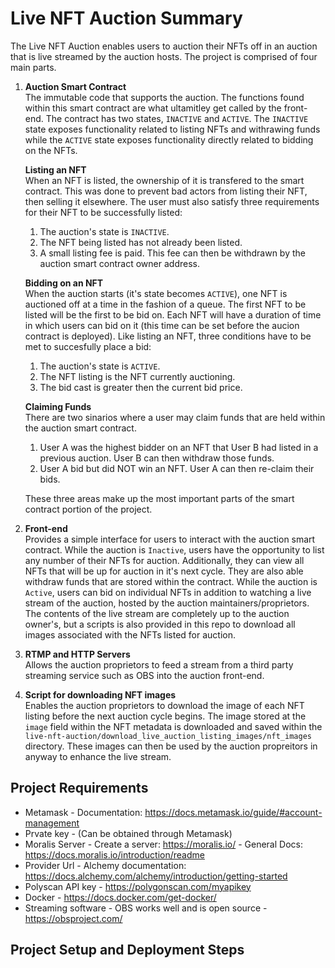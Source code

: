# Live NFT Auction Summary

The Live NFT Auction enables users to auction their NFTs off in an auction that is live streamed by the auction hosts. The project is comprised of four main parts.

1. **Auction Smart Contract** <br>
   The immutable code that supports the auction. The functions found within this smart contract are what ultamitley get called by the front-end. The contract has two states, `INACTIVE` and `ACTIVE`. The `INACTIVE` state exposes functionality related to listing NFTs and withrawing funds while the `ACTIVE` state exposes functionality directly related to bidding on the NFTs. <br>

   **Listing an NFT** <br>
   When an NFT is listed, the ownership of it is transfered to the smart contract. This was done to prevent bad actors from listing their NFT, then selling it elsewhere. The user must also satisfy three requirements for their NFT to be successfully listed: <br>

   1. The auction's state is `INACTIVE`.
   2. The NFT being listed has not already been listed.
   3. A small listing fee is paid. This fee can then be withdrawn by the auction smart contract owner address.

   **Bidding on an NFT** <br>
   When the auction starts (it's state becomes `ACTIVE`), one NFT is auctioned off at a time in the fashion of a queue. The first NFT to be listed will be the first to be bid on. Each NFT will have a duration of time in which users can bid on it (this time can be set before the aucion contract is deployed). Like listing an NFT, three conditions have to be met to succesfully place a bid: <br>

   1. The auction's state is `ACTIVE`.
   2. The NFT listing is the NFT currently auctioning.
   3. The bid cast is greater then the current bid price.

   **Claiming Funds** <br>
   There are two sinarios where a user may claim funds that are held within the auction smart contract.

   1. User A was the highest bidder on an NFT that User B had listed in a previous auction. User B can then withdraw those funds.
   2. User A bid but did NOT win an NFT. User A can then re-claim their bids.

   These three areas make up the most important parts of the smart contract portion of the project.

2. **Front-end** <br>
   Provides a simple interface for users to interact with the auction smart contract. While the auction is `Inactive`, users have the opportunity to list any number of their NFTs for auction. Additionally, they can view all NFTs that will be up for auction in it's next cycle. They are also able withdraw funds that are stored within the contract. While the auction is `Active`, users can bid on individual NFTs in addition to watching a live stream of the auction, hosted by the auction maintainers/proprietors. The contents of the live stream are completely up to the auction owner's, but a scripts is also provided in this repo to download all images associated with the NFTs listed for auction.

3. **RTMP and HTTP Servers** <br>
   Allows the auction proprietors to feed a stream from a third party streaming service such as OBS into the auction front-end.

4. **Script for downloading NFT images** <br>
   Enables the auction proprietors to download the image of each NFT listing before the next auction cycle begins. The image stored at the `image` field within the NFT metadata is downloaded and saved within the `live-nft-auction/download_live_auction_listing_images/nft_images` directory. These images can then be used by the auction propreitors in anyway to enhance the live stream.

## Project Requirements

- Metamask - Documentation: https://docs.metamask.io/guide/#account-management
- Prvate key - (Can be obtained through Metamask)
- Moralis Server - Create a server: https://moralis.io/ - General Docs: https://docs.moralis.io/introduction/readme
- Provider Url - Alchemy documentation: https://docs.alchemy.com/alchemy/introduction/getting-started
- Polyscan API key - https://polygonscan.com/myapikey
- Docker - https://docs.docker.com/get-docker/
- Streaming software - OBS works well and is open source - https://obsproject.com/

## Project Setup and Deployment Steps
